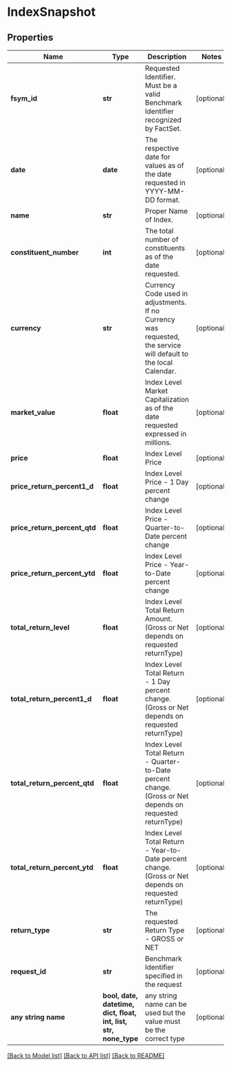 # IndexSnapshot


## Properties
Name | Type | Description | Notes
------------ | ------------- | ------------- | -------------
**fsym_id** | **str** | Requested Identifier. Must be a valid Benchmark Identifier recognized by FactSet. | [optional] 
**date** | **date** | The respective date for values as of the date requested in YYYY-MM-DD format. | [optional] 
**name** | **str** | Proper Name of Index. | [optional] 
**constituent_number** | **int** | The total number of constituents as of the date requested. | [optional] 
**currency** | **str** | Currency Code used in adjustments. If no Currency was requested, the service will default to the local Calendar. | [optional] 
**market_value** | **float** | Index Level Market Capitalization as of the date requested expressed in millions. | [optional] 
**price** | **float** | Index Level Price | [optional] 
**price_return_percent1_d** | **float** | Index Level Price - 1 Day percent change | [optional] 
**price_return_percent_qtd** | **float** | Index Level Price - Quarter-to-Date percent change | [optional] 
**price_return_percent_ytd** | **float** | Index Level Price - Year-to-Date percent change | [optional] 
**total_return_level** | **float** | Index Level Total Return Amount. (Gross or Net depends on requested returnType) | [optional] 
**total_return_percent1_d** | **float** | Index Level Total Return - 1 Day percent change. (Gross or Net depends on requested returnType) | [optional] 
**total_return_percent_qtd** | **float** | Index Level Total Return - Quarter-to-Date percent change. (Gross or Net depends on requested returnType) | [optional] 
**total_return_percent_ytd** | **float** | Index Level Total Return - Year-to-Date percent change. (Gross or Net depends on requested returnType) | [optional] 
**return_type** | **str** | The requested Return Type - GROSS or NET | [optional] 
**request_id** | **str** | Benchmark Identifier specified in the request | [optional] 
**any string name** | **bool, date, datetime, dict, float, int, list, str, none_type** | any string name can be used but the value must be the correct type | [optional]

[[Back to Model list]](../README.md#documentation-for-models) [[Back to API list]](../README.md#documentation-for-api-endpoints) [[Back to README]](../README.md)


